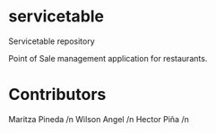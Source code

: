 # servicetable
Servicetable repository

Point of Sale management application for restaurants.

# Contributors
Maritza Pineda /n
Wilson Angel /n
Hector Piña /n
